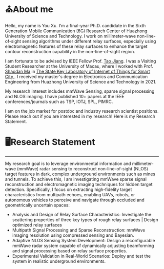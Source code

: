 # ⛪About me
Hello, my name is You Xu. I'm a final-year Ph.D. candidate in the Sixth Generation Mobile Communication (6G) Research Center of Huazhong University of Science and Technology. I work on millimeter-wave non-line-of-sight sensing algorithms under different relay surfaces, especially using electromagnetic features of these relay surfaces to enhance the target contour reconstruction capability in the non-line-of-sight region.

I am fortunate to be advised by IEEE Fellow Prof. [Tao Jiang](http://sinc-lab.cse.hust.edu.cn/info/1014/1024.htm). I was a Visiting Student Researcher at the University of Macau, where I worked with Prof. [Shaodan Ma](https://www.fst.um.edu.mo/personal/shaodanma/) in [The State Key Laboratory of Internet of Things for Smart City ](https://skliotsc.um.edu.mo/). I received my master's degree in Electronics and Communication Engineering from Huazhong University of Science and Technology in 2021. 

My research interest includes mmWave Sensing, sparse signal processing and NLOS imaging. I have published 10+ papers at the IEEE conferences/journals such as TSP, IOTJ, SPL, PIMRC.  

I am on the job market for postdoc and industry research scientist positions. Please reach out if you are interested in my research! Here is my Research Statement. 
 
# 🖥️Research Statement
------
My research goal is to leverage environmental information and millimeter-wave (mmWave) radar sensing to reconstruct non-line-of-sight (NLOS) target features in dark, complex underground environments such as mines and tunnels. To achieve this, I am investigating mmWave sparse signal reconstruction and electromagnetic imaging techniques for hidden target detection. Specifically, I focus on extracting high-fidelity target characteristics from multipath echoes, enabling UAVs, robots, or autonomous vehicles to perceive and navigate through occluded and geometrically uncertain spaces:
- Analysis and Design of Relay Surface Characteristics: Investigate the scattering properties of three key types of rough relay surfaces \| Design optimized relay surfaces
- Multipath Signal Processing and Sparse Reconstruction: mmWave imaging resolution using compressed sensing and Bayesian.
- Adaptive NLOS Sensing System Development: Design a reconfigurable mmWave radar system capable of dynamically adjusting beamforming and signal processing based on relay surface properties.
- Experimental Validation in Real-World Scenarios: Deploy and test the system in realistic underground environments.
 
